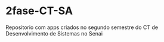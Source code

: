 # 2fase-CT-SA
Repositorio com apps criados no segundo semestre do CT de Desenvolvimento de Sistemas no Senai
